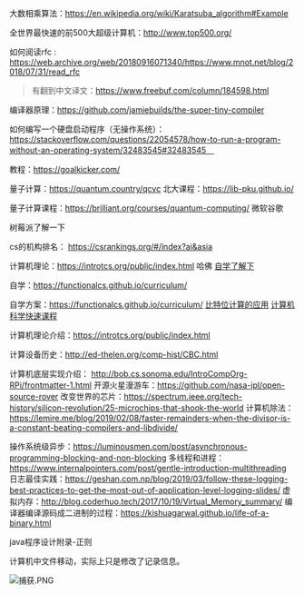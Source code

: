大数相乘算法：https://en.wikipedia.org/wiki/Karatsuba_algorithm#Example

全世界最快速的前500大超级计算机：http://www.top500.org/


如何阅读rfc : https://web.archive.org/web/20180916071340/https://www.mnot.net/blog/2018/07/31/read_rfc
>有翻到中文译文：https://www.freebuf.com/column/184598.html

编译器原理：https://github.com/jamiebuilds/the-super-tiny-compiler  

如何编写一个硬盘启动程序（无操作系统）：https://stackoverflow.com/questions/22054578/how-to-run-a-program-without-an-operating-system/32483545#32483545　

教程：https://goalkicker.com/

量子计算：https://quantum.country/qcvc
北大课程：https://lib-pku.github.io/

量子计算课程：https://brilliant.org/courses/quantum-computing/  微软谷歌

树莓派了解一下

cs的机构排名： https://csrankings.org/#/index?ai&asia  

计算机理论：https://introtcs.org/public/index.html  哈佛
[自学了解下](https://teachyourselfcs.com/)

自学：https://functionalcs.github.io/curriculum/

自学方案：https://functionalcs.github.io/curriculum/
[比特位计算的应用](https://catonmat.net/low-level-bit-hacks)
[计算机科学快速课程](Crash-Course-Computer-Science-Chinese)

计算机理论介绍：https://introtcs.org/public/index.html

计算设备历史：http://ed-thelen.org/comp-hist/CBC.html

计算机底层实现介绍： http://bob.cs.sonoma.edu/IntroCompOrg-RPi/frontmatter-1.html
开源火星漫游车：https://github.com/nasa-jpl/open-source-rover
改变世界的芯片：https://spectrum.ieee.org/tech-history/silicon-revolution/25-microchips-that-shook-the-world
计算机除法：https://lemire.me/blog/2019/02/08/faster-remainders-when-the-divisor-is-a-constant-beating-compilers-and-libdivide/

操作系统级异步：https://luminousmen.com/post/asynchronous-programming-blocking-and-non-blocking
多线程和进程：https://www.internalpointers.com/post/gentle-introduction-multithreading
日志最佳实践：https://geshan.com.np/blog/2019/03/follow-these-logging-best-practices-to-get-the-most-out-of-application-level-logging-slides/
虚拟内存：http://blog.coderhuo.tech/2017/10/19/Virtual_Memory_summary/
编译器编译源码成二进制的过程：https://kishuagarwal.github.io/life-of-a-binary.html

java程序设计附录-正则

计算机中文件移动，实际上只是修改了记录信息。

![&#x6355;&#x83B7;.PNG](https://upload-images.jianshu.io/upload_images/1936727-84f334b866e717a5.PNG?imageMogr2/auto-orient/strip%7CimageView2/2/w/1240)
